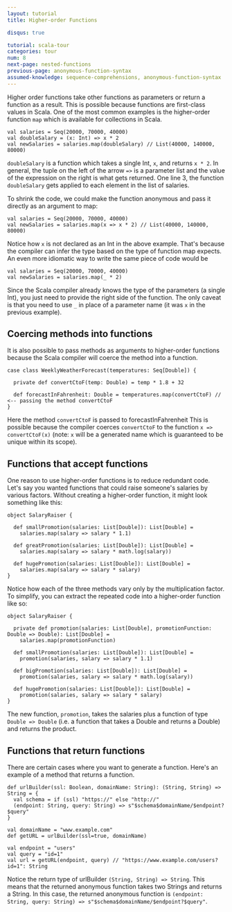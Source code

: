 ```yaml
---
layout: tutorial
title: Higher-order Functions

disqus: true

tutorial: scala-tour
categories: tour
num: 8
next-page: nested-functions
previous-page: anonymous-function-syntax
assumed-knowledge: sequence-comprehensions, anonymous-function-syntax
---
```


Higher order functions take other functions as parameters or return a function as
a result. This is possible because functions are first-class values in Scala.
One of the most common examples is the higher-order
function `map` which is available for collections in Scala.
```tut
val salaries = Seq(20000, 70000, 40000)
val doubleSalary = (x: Int) => x * 2
val newSalaries = salaries.map(doubleSalary) // List(40000, 140000, 80000)
```
`doubleSalary` is a function which takes a single Int, `x`, and returns `x * 2`. In general, the tuple on the left of the arrow `=>` is a parameter list and the value of the expression on the right is what gets returned. One line 3, the function `doubleSalary` gets applied to each element in the
list of salaries.

To shrink the code, we could make the function anonymous and pass it directly as
an argument to map:
```
val salaries = Seq(20000, 70000, 40000)
val newSalaries = salaries.map(x => x * 2) // List(40000, 140000, 80000)
```
Notice how `x` is not declared as an Int in the above example. That's because the
compiler can infer the type based on the type of function map expects. An even more idiomatic way to write the same piece of code would be

```tut
val salaries = Seq(20000, 70000, 40000)
val newSalaries = salaries.map(_ * 2)
```
Since the Scala compiler already knows the type of the parameters (a single Int),
 you just need to provide the right side of the function. The only
caveat is that you need to use `_` in place of a parameter name (it was `x` in
the previous example).

## Coercing methods into functions
It is also possible to pass methods as arguments to higher-order functions because
the Scala compiler will coerce the method into a function.
```
case class WeeklyWeatherForecast(temperatures: Seq[Double]) {

  private def convertCtoF(temp: Double) = temp * 1.8 + 32

  def forecastInFahrenheit: Double = temperatures.map(convertCtoF) // <-- passing the method convertCtoF
}
```
Here the method `convertCtoF` is passed to forecastInFahrenheit  This is possible because the compiler coerces `convertCtoF` to the function `x => convertCtoF(x)` (note: `x` will
  be a generated name which is guaranteed to be unique within its scope).

## Functions that accept functions
One reason to use higher-order functions is to reduce redundant code. Let's say you wanted functions that could raise someone's salaries by various factors. Without creating a higher-order function,
it might look something like this:

```tut
object SalaryRaiser {

  def smallPromotion(salaries: List[Double]): List[Double] =
    salaries.map(salary => salary * 1.1)

  def greatPromotion(salaries: List[Double]): List[Double] =
    salaries.map(salary => salary * math.log(salary))

  def hugePromotion(salaries: List[Double]): List[Double] =
    salaries.map(salary => salary * salary)
}
```

Notice how each of the three methods vary only by the multiplication factor. To simplify,
you can extract the repeated code into a higher-order function like so:

```tut
object SalaryRaiser {

  private def promotion(salaries: List[Double], promotionFunction: Double => Double): List[Double] =
    salaries.map(promotionFunction)

  def smallPromotion(salaries: List[Double]): List[Double] =
    promotion(salaries, salary => salary * 1.1)

  def bigPromotion(salaries: List[Double]): List[Double] =
    promotion(salaries, salary => salary * math.log(salary))

  def hugePromotion(salaries: List[Double]): List[Double] =
    promotion(salaries, salary => salary * salary)
}
```

The new function, `promotion`, takes the salaries plus a function of type `Double => Double`
(i.e. a function that takes a Double and returns a Double) and returns the product.

## Functions that return functions

There are certain cases where you want to generate a function. Here's an example
of a method that returns a function.

```tut
def urlBuilder(ssl: Boolean, domainName: String): (String, String) => String = {
  val schema = if (ssl) "https://" else "http://"
  (endpoint: String, query: String) => s"$schema$domainName/$endpoint?$query"
}
​
val domainName = "www.example.com"
def getURL = urlBuilder(ssl=true, domainName)
​
val endpoint = "users"
val query = "id=1"
val url = getURL(endpoint, query) // "https://www.example.com/users?id=1": String
```

Notice the return type of urlBuilder `(String, String) => String`. This means that
the returned anonymous function takes two Strings and returns a String. In this case,
the returned anonymous function is `(endpoint: String, query: String) => s"$schema$domainName/$endpoint?$query"`.
